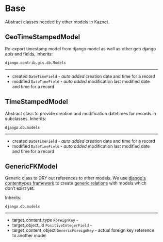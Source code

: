 # Base

Abstract classes needed by other models in Kaznet.

## GeoTimeStampedModel
Re-export timestamp model from django model as well as other geo django apis and fields.
Inherits:
```
django.contrib.gis.db.Models
```

---
  * created `DateTimeField` - _auto added_ creation date and time for a record
  * modified `DateTimeField` - _auto added_ modification  last modified date and time for a record


## TimeStampedModel
Abstract class to provide creation and modification datetimes for records in subclasses.
Inherits:
```
django.db.models
```

---
  * created `DateTimeField` - _auto added_ creation date and time for a record
  * modified `DateTimeField` - _auto added_ modification  last modified date and time for a record


## GenericFKModel
Generic class to DRY out references to other models.
We use [django's contenttypes framework](https://docs.djangoproject.com/en/2.0/ref/contrib/contenttypes)
to create [generic relations](https://docs.djangoproject.com/en/2.0/ref/contrib/contenttypes/#generic-relations)
with models which don't exist yet.

Inherits:
```
django.db.models
```

---
  * target_content_type `ForeignKey` -
  * target_object_id `PositiveIntegerField` -
  * target_content_object `GenericForeignKey` - actual foreign key reference to another model
